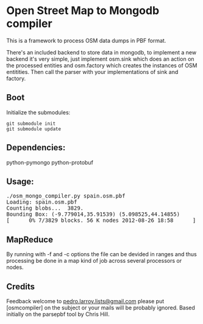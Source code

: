 Open Street Map to Mongodb compiler
===================================

This is a framework to process OSM data dumps in PBF format.

There's an included backend to store data in mongodb, to implement a new backend it's very simple, just implement osm.sink which does an action on the processed entities and osm.factory which creates the instances of OSM entitities. Then call the parser with your implementations of sink and factory.


Boot
----
Initialize the submodules:

    git submodule init
    git submodule update

Dependencies:
------------
python-pymongo
python-protobuf

Usage:
------


<pre>
./osm_mongo_compiler.py spain.osm.pbf 
Loading: spain.osm.pbf
Counting blobs...  3829.
Bounding Box: (-9.779014,35.91539) (5.098525,44.14855)
[      0% 7/3829 blocks. 56 K nodes 2012-08-26 18:58      ]
</pre>


MapReduce
---------

By running with -f and -c options the file can be devided in ranges and thus processing be done in a map kind of job across several processors or nodes.

Credits
-------
Feedback welcome to <pedro.larroy.lists@gmail.com> please put [osmcompiler] on the subject or your mails will be probably ignored.
Based initially on the parsepbf tool by Chris Hill.
